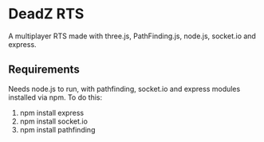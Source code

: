 DeadZ RTS
=========

A multiplayer RTS made with three.js, PathFinding.js, node.js, socket.io and express.

Requirements
------------
Needs node.js to run, with pathfinding, socket.io and express modules installed via npm.
To do this:

1. npm install express
2. npm install socket.io
3. npm install pathfinding
